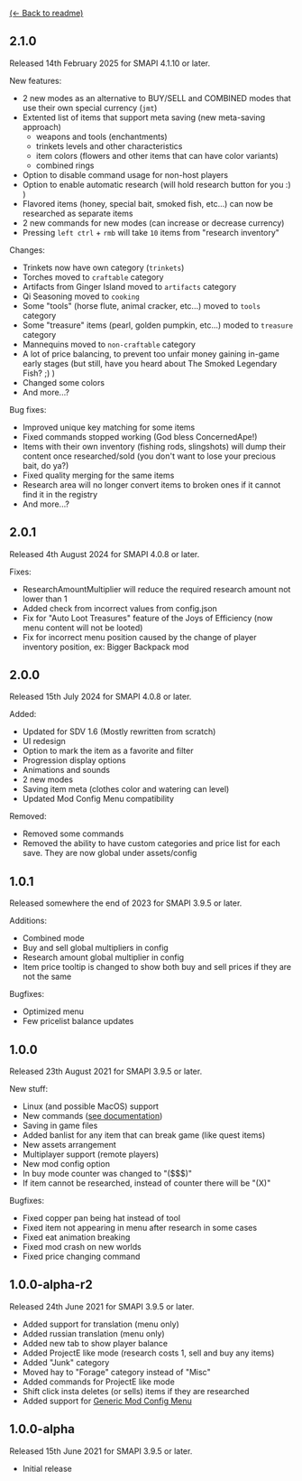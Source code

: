 ﻿[(← Back to readme)](README.md)

## 2.1.0
Released 14th February 2025 for SMAPI 4.1.10 or later.

New features:
- 2 new modes as an alternative to BUY/SELL and COMBINED modes that use their own special currency (`jmt`)
- Extented list of items that support meta saving (new meta-saving approach)
    - weapons and tools (enchantments)
    - trinkets levels and other characteristics
    - item colors (flowers and other items that can have color variants)
    - combined rings
- Option to disable command usage for non-host players
- Option to enable automatic research (will hold research button for you :) )
- Flavored items (honey, special bait, smoked fish, etc...) can now be researched as separate items
- 2 new commands for new modes (can increase or decrease currency)
- Pressing `left ctrl` + `rmb` will take `10` items from "research inventory"


Changes:
- Trinkets now have own category (`trinkets`)
- Torches moved to `craftable` category
- Artifacts from Ginger Island moved to `artifacts` category
- Qi Seasoning moved to `cooking`
- Some "tools" (horse flute, animal cracker, etc...) moved to `tools` category
- Some "treasure" items (pearl, golden pumpkin, etc...) moded to `treasure` category
- Mannequins moved to `non-craftable` category
- A lot of price balancing, to prevent too unfair money gaining in-game early stages (but still, have you heard about The Smoked Legendary Fish? ;) )
- Changed some colors
- And more...?


Bug fixes:
- Improved unique key matching for some items
- Fixed commands stopped working (God bless ConcernedApe!)
- Items with their own inventory (fishing rods, slingshots) will dump their content once researched/sold (you don't want to lose your precious bait, do ya?)
- Fixed quality merging for the same items
- Research area will no longer convert items to broken ones if it cannot find it in the registry
- And more...?

## 2.0.1
Released 4th August 2024 for SMAPI 4.0.8 or later.

Fixes:
- ResearchAmountMultiplier will reduce the required research amount not lower than 1
- Added check from incorrect values from config.json
- Fix for "Auto Loot Treasures" feature of the Joys of Efficiency (now menu content will not be looted)
- Fix for incorrect menu position caused by the change of player inventory position, ex: Bigger Backpack mod

## 2.0.0
Released 15th July 2024 for SMAPI 4.0.8 or later.

Added: 
- Updated for SDV 1.6 (Mostly rewritten from scratch)
- UI redesign
- Option to mark the item as a favorite and filter
- Progression display options
- Animations and sounds
- 2 new modes
- Saving item meta (clothes color and watering can level)
- Updated Mod Config Menu compatibility

Removed:
- Removed some commands 
- Removed the ability to have custom categories and price list for each save. They are now global under assets/config

## 1.0.1
Released somewhere the end of 2023 for SMAPI 3.9.5 or later.

Additions:
* Combined mode
* Buy and sell global multipliers in config
* Research amount global multiplier in config
* Item price tooltip is changed to show both buy and sell prices if they are not the same

Bugfixes:
* Optimized menu
* Few pricelist balance updates

## 1.0.0
Released 23th August 2021 for SMAPI 3.9.5 or later.

New stuff:
* Linux (and possible MacOS) support
* New commands ([see documentation](README.md#commands))
* Saving in game files
* Added banlist for any item that can break game (like quest items)
* New assets arrangement
* Multiplayer support (remote players)
* New mod config option
* In buy mode counter was changed to "($$$)"
* If item cannot be researched, instead of counter there will be "(X)"

Bugfixes:
* Fixed copper pan being hat instead of tool
* Fixed item not appearing in menu after research in some cases
* Fixed eat animation breaking
* Fixed mod crash on new worlds
* Fixed price changing command

## 1.0.0-alpha-r2
Released 24th June 2021 for SMAPI 3.9.5 or later.

* Added support for translation (menu only)
* Added russian translation (menu only)
* Added new tab to show player balance  
* Added ProjectE like mode (research costs 1, sell and buy any items)
* Added "Junk" category
* Moved hay to "Forage" category instead of "Misc"
* Added commands for ProjectE like mode
* Shift click insta deletes (or sells) items if they are researched
* Added support for [Generic Mod Config Menu](https://www.nexusmods.com/stardewvalley/mods/5098)

## 1.0.0-alpha
Released 15th June 2021 for SMAPI 3.9.5 or later.

* Initial release